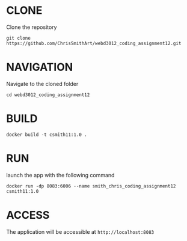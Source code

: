 
# CLONE #
Clone the repository
```
git clone https://github.com/ChrisSmithArt/webd3012_coding_assignment12.git
```
# NAVIGATION #
Navigate to the cloned folder
```
cd webd3012_coding_assignment12
```
# BUILD #

```
docker build -t csmith11:1.0 .
```
# RUN #

launch the app with the following command
``` 
docker run -dp 8083:6006 --name smith_chris_coding_assignment12 csmith11:1.0
```

# ACCESS #
The application will be accessible at ```http://localhost:8083```


